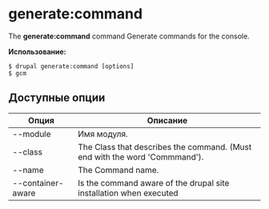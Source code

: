 # generate:command
The **generate:command** command Generate commands for the console.

**Использование:**
```
$ drupal generate:command [options] 
$ gcm  
```

## Доступные опции
Опция | Описание
-------|-------------
--module | Имя модуля.
--class | The Class that describes the command. (Must end with the word 'Commmand').
--name | The Command name.
--container-aware | Is the command aware of the drupal site installation when executed
